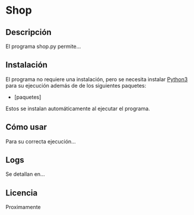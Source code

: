 # Shop

## Descripción

El programa shop.py permite...

## Instalación

El programa no requiere una instalación, pero se necesita instalar [Python3](https://www.python.org/downloads/) para su ejecución además de de los siguientes paquetes:

* [paquetes]

Estos se instalan automáticamente al ejecutar el programa.

## Cómo usar

Para su correcta ejecución...

## Logs

Se detallan en...

## Licencia

Proximamente
